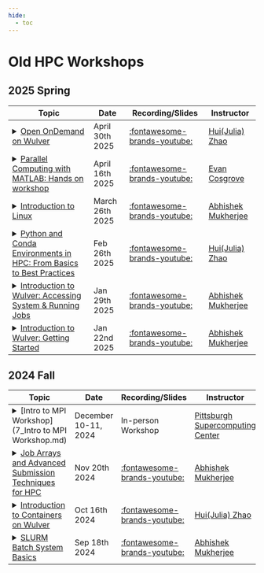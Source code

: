 ```yaml
---
hide:
  - toc
---
```


# Old HPC Workshops

## 2025 Spring

| Topic                                                                                                                                                                                                                                                                                                                                                                                                                                                                                                                                                                                                                                                                                                                                           | Date            | Recording/Slides                                                                                                                                                        | Instructor                                                                  |
|-------------------------------------------------------------------------------------------------------------------------------------------------------------------------------------------------------------------------------------------------------------------------------------------------------------------------------------------------------------------------------------------------------------------------------------------------------------------------------------------------------------------------------------------------------------------------------------------------------------------------------------------------------------------------------------------------------------------------------------------------|-----------------|-------------------------------------------------------------------------------------------------------------------------------------------------------------------------|-----------------------------------------------------------------------------|
| <details><summary>[Open OnDemand on Wulver](6_intro_to_OnDemand.md)</summary>Provides information on NJIT’s Open OnDemand portal, a browser-based gateway to the Wulver cluster and shared storage. With a focus on streamlining your HPC workflows, you will explore common scenarios and tasks through interactive demos. This webinar provides a detailed understanding of how to manage your files on the cluster, run interactive applications like Jupyter Notebook and RStudio, launch a full Linux desktop environment in a browser, and submit and monitor SLURM jobs. Additionally, it provides information on how to track resource usage and optimize your job performance for efficient computing on the Wulver cluster.</details> | April 30th 2025 | [:fontawesome-brands-youtube:](../../HPC_Events_and_Workshops/Workshop_and_Training_Videos/index.md#open-ondemand-on-wulver)                                            | [Hui(Julia) Zhao](../../about/index.md#research-computing-facilitator)      |
| <details><summary>[Parallel Computing with MATLAB: Hands on workshop](5_parallel_computing_with_matlab.md)</summary>This hands-on workshop introduces parallel and distributed computing in MATLAB with a focus on speeding up application codes and offloading computers. By working through common scenarios and workflows using hands-on demos, this webinar provides a detailed understanding of the parallel constructs in MATLAB, their capabilities, and some of the common hurdles that users encounter when using them.</details>                                                                                                                                                                                                      | April 16th 2025 | [:fontawesome-brands-youtube:](https://www.mathworks.com/company/events/webinars/upcoming/parallel-computing-with-matlab-hands-on-workshop-4777000.html)                | [Evan Cosgrove](mailto:ecosgrov@mathworks.com)                              |
| <details><summary>[Introduction to Linux](4_intro_to_linux.md)</summary> This webinar introducing the basics of Linux, essential for working in High-Performance Computing (HPC) environments. </details>                                                                                                                                                                                                                                                                                                                                                                                                                                                                                                                                       | March 26th 2025 | [:fontawesome-brands-youtube:](../../HPC_Events_and_Workshops/Workshop_and_Training_Videos/index.md#introduction-to-linux)                                              | [Abhishek Mukherjee](../../about/index.md#research-computing-facilitator_1) |
| <details><summary>[Python and Conda Environments in HPC: From Basics to Best Practices](3_conda_training.md)</summary>This workshop offers a basic concept of using Python for High-Performance Computing (HPC) and effectively managing Python environments with Conda. This webinar empowers participants to leverage the power of Python for their scientific computing needs on HPC systems.</details>                                                                                                                                                                                                                                                                                                                                      | Feb 26th 2025   | [:fontawesome-brands-youtube:](../../HPC_Events_and_Workshops/Workshop_and_Training_Videos/index.md#python-and-conda-environments-in-hpc-from-basics-to-best-practices) | [Hui(Julia) Zhao](../../about/index.md#research-computing-facilitator)      |
| <details><summary>[Introduction to Wulver: Accessing System & Running Jobs](2_intro_to_Wulver_II.md)</summary>The HPC training event focuses on providing the fundamentals of SLURM (Simple Linux Utility for Resource Management), a workload manager. This virtual session will equip you with the essential skills needed to effectively utilize HPC resources using SLURM.</details>                                                                                                                                                                                                                                                                                                                                                        | Jan 29th 2025   | [:fontawesome-brands-youtube:](../../HPC_Events_and_Workshops/Workshop_and_Training_Videos/index.md#introduction-to-wulver-accessing-system-running-jobs)               | [Abhishek Mukherjee](../../about/index.md#research-computing-facilitator_1) |  
| <details><summary>[Introduction to Wulver: Getting Started](1_intro_to_Wulver_I.md)</summary> This webinar introduces NJIT's HPC environment, Wulver. This virtual session will provide essential information about the Wulver cluster, how to get an account, and allocation details.</details>                                                                                                                                                                                                                                                                                                                                                                                                                                                | Jan 22nd 2025   | [:fontawesome-brands-youtube:](../../HPC_Events_and_Workshops/Workshop_and_Training_Videos/index.md#introduction-to-wulver-getting-started)                             | [Abhishek Mukherjee](../../about/index.md#research-computing-facilitator_1) |

## 2024 Fall


| Topic                                                                                                                                                                                                                                                                                                                                                                                                                                                                                                               | Date                 | Recording/Slides                                                                                                                                           | Instructor                                                                  |
|---------------------------------------------------------------------------------------------------------------------------------------------------------------------------------------------------------------------------------------------------------------------------------------------------------------------------------------------------------------------------------------------------------------------------------------------------------------------------------------------------------------------|----------------------|------------------------------------------------------------------------------------------------------------------------------------------------------------|-----------------------------------------------------------------------------|
| <details><summary>[Intro to MPI Workshop](7_Intro to MPI Workshop.md)</summary>This workshop is intended to give C and Fortran programmers a hands-on introduction to MPI programming. Both days are compact, to accommodate multiple time zones, but packed with useful information and lab exercises. This workshop provides working knowledge of how to write scalable codes using MPI – the standard programming tool of scalable parallel computing.</details>                                                 | December 10-11, 2024 | In-person Workshop                                                                                                                                         | [Pittsburgh Supercomputing Center](https://www.psc.edu/)                    |
| <details><summary>[Job Arrays and Advanced Submission Techniques for HPC](3_slurm_advanced.md)</summary>This session is designed for HPC users who are familiar with basic SLURM commands and are ready to dive into more sophisticated job management techniques.</details>                                                                                                                                                                                                                                        | Nov 20th 2024        | [:fontawesome-brands-youtube:](../../HPC_Events_and_Workshops/Workshop_and_Training_Videos/index.md#job-arrays-and-advanced-submission-techniques-for-hpc) | [Abhishek Mukherjee](../../about/index.md#research-computing-facilitator_1) |
| <details><summary>[Introduction to Containers on Wulver](2_containers.md)</summary> The HPC training event on using Singularity containers provides participants with a comprehensive introduction to container technology and its advantages in high-performance computing environments. This workshop provides the fundamentals of Singularity, including installation, basic commands, and workflow, as well as how to create and build containers using definition files and existing Docker images. </details> | Oct 16th 2024        | [:fontawesome-brands-youtube:](../../HPC_Events_and_Workshops/Workshop_and_Training_Videos/index.md#introduction-to-containers-on-wulver)                  | [Hui(Julia) Zhao](../../about/index.md#research-computing-facilitator)      |
| <details><summary>[SLURM Batch System Basics](1_slurm.md)</summary>This workshop introduces researchers, scientists, and HPC users to the fundamentals of the SLURM (Simple Linux Utility for Resource Management) workload manager. This virtual session  provides the information on effectively utilizing HPC resources through SLURM.</details>                                                                                                                                                                 | Sep 18th 2024        | [:fontawesome-brands-youtube:](../../HPC_Events_and_Workshops/Workshop_and_Training_Videos/index.md#slurm-batch-system-basics)                             | [Abhishek Mukherjee](../../about/index.md#research-computing-facilitator_1) |